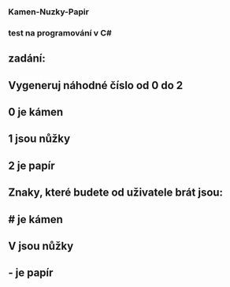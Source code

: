 ### Kamen-Nuzky-Papir

### test na programování v C#

## zadání: 

## Vygeneruj náhodné číslo od 0 do 2

## 0 je kámen

## 1 jsou nůžky

## 2 je papír

## Znaky, které budete od uživatele brát jsou:

## # je kámen

## V jsou nůžky

## - je papír
